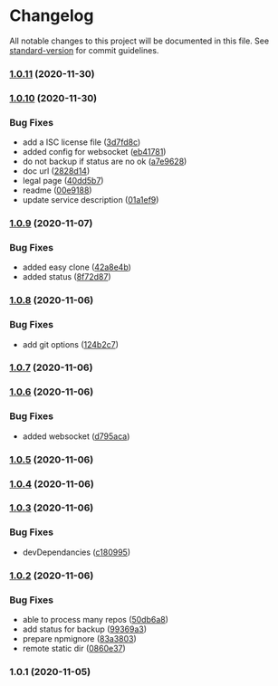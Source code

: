 # Changelog

All notable changes to this project will be documented in this file. See [standard-version](https://github.com/conventional-changelog/standard-version) for commit guidelines.

### [1.0.11](https://github.com/jlguenego/jlg-backup/compare/v1.0.10...v1.0.11) (2020-11-30)

### [1.0.10](https://github.com/jlguenego/jlg-backup/compare/v1.0.9...v1.0.10) (2020-11-30)


### Bug Fixes

* add a ISC license file ([3d7fd8c](https://github.com/jlguenego/jlg-backup/commit/3d7fd8c7f01cda319cda41b063e8779a88133eb3))
* added config for websocket ([eb41781](https://github.com/jlguenego/jlg-backup/commit/eb41781d84b81f9df4385a4dcb9dad5151d6dbe9))
* do not backup if status are no ok ([a7e9628](https://github.com/jlguenego/jlg-backup/commit/a7e962893890d195c269f3489751443773eea5ea))
* doc url ([2828d14](https://github.com/jlguenego/jlg-backup/commit/2828d148373c8d6930e08ad92e73debe2f8a9083))
* legal page ([40dd5b7](https://github.com/jlguenego/jlg-backup/commit/40dd5b77228a59feced731b844276eaec62b9733))
* readme ([00e9188](https://github.com/jlguenego/jlg-backup/commit/00e91889737ed95f658de57f3f945eadec974a33))
* update service description ([01a1ef9](https://github.com/jlguenego/jlg-backup/commit/01a1ef9f6e191521a7c50624a52c35f566a6a9fa))

### [1.0.9](https://github.com/jlguenego/jlg-backup/compare/v1.0.8...v1.0.9) (2020-11-07)


### Bug Fixes

* added easy clone ([42a8e4b](https://github.com/jlguenego/jlg-backup/commit/42a8e4b83cba4fbcdb9def8b7c3818378f3b20f4))
* added status ([8f72d87](https://github.com/jlguenego/jlg-backup/commit/8f72d87a912c95df8a1399a71607bdde5a4a37cf))

### [1.0.8](https://github.com/jlguenego/jlg-backup/compare/v1.0.7...v1.0.8) (2020-11-06)


### Bug Fixes

* add git options ([124b2c7](https://github.com/jlguenego/jlg-backup/commit/124b2c7254db3c5964e9af2e7b80c67953c66bcb))

### [1.0.7](https://github.com/jlguenego/jlg-backup/compare/v1.0.6...v1.0.7) (2020-11-06)

### [1.0.6](https://github.com/jlguenego/jlg-backup/compare/v1.0.5...v1.0.6) (2020-11-06)


### Bug Fixes

* added websocket ([d795aca](https://github.com/jlguenego/jlg-backup/commit/d795acad6ad630cf7fae7378787704ce22d8d718))

### [1.0.5](https://github.com/jlguenego/jlg-backup/compare/v1.0.4...v1.0.5) (2020-11-06)

### [1.0.4](https://github.com/jlguenego/jlg-backup/compare/v1.0.3...v1.0.4) (2020-11-06)

### [1.0.3](https://github.com/jlguenego/jlg-backup/compare/v1.0.2...v1.0.3) (2020-11-06)


### Bug Fixes

* devDependancies ([c180995](https://github.com/jlguenego/jlg-backup/commit/c18099564d52316e7ae9412c6ea9b7fe7ce915e5))

### [1.0.2](https://github.com/jlguenego/jlg-backup/compare/v1.0.1...v1.0.2) (2020-11-06)


### Bug Fixes

* able to process many repos ([50db6a8](https://github.com/jlguenego/jlg-backup/commit/50db6a8ede42da5e777a1f4e5e328d3bf1417bff))
* add status for backup ([99369a3](https://github.com/jlguenego/jlg-backup/commit/99369a30d6f059ee70ee50d7910d62162aae1f5c))
* prepare npmignore ([83a3803](https://github.com/jlguenego/jlg-backup/commit/83a3803d7992f7ea71a0b4678d27ba988d0438e8))
* remote static dir ([0860e37](https://github.com/jlguenego/jlg-backup/commit/0860e37c8fbc8633ba48065b4c49fc49faed5520))

### 1.0.1 (2020-11-05)
